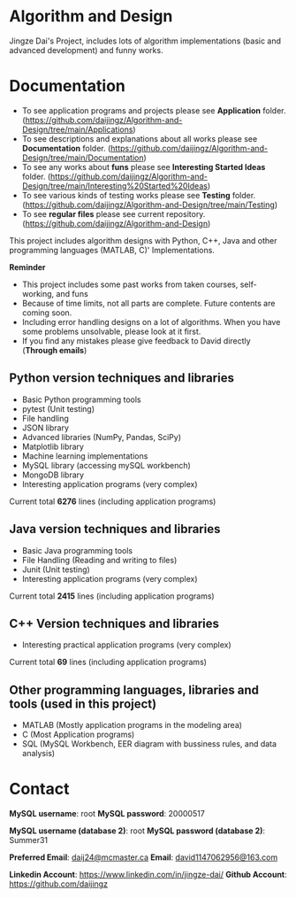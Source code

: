 # Algorithm and Design
Jingze Dai's Project, includes lots of algorithm implementations (basic and advanced development) and funny works.

# Documentation
* To see application programs and projects please see **Application** folder. (https://github.com/daijingz/Algorithm-and-Design/tree/main/Applications)
* To see descriptions and explanations about all works please see **Documentation** folder. (https://github.com/daijingz/Algorithm-and-Design/tree/main/Documentation)
* To see any works about **funs** please see **Interesting Started Ideas** folder. (https://github.com/daijingz/Algorithm-and-Design/tree/main/Interesting%20Started%20Ideas)
* To see various kinds of testing works please see **Testing** folder. (https://github.com/daijingz/Algorithm-and-Design/tree/main/Testing)
* To see **regular files** please see current repository. (https://github.com/daijingz/Algorithm-and-Design)

This project includes algorithm designs with Python, C++, Java and other programming languages (MATLAB, C)' Implementations.

**Reminder**
* This project includes some past works from taken courses, self-working, and funs
* Because of time limits, not all parts are complete. Future contents are coming soon.
* Including error handling designs on a lot of algorithms. When you have some problems unsolvable, please look at it first.
* If you find any mistakes please give feedback to David directly (**Through emails**)

## Python version techniques and libraries

* Basic Python programming tools
* pytest (Unit testing)
* File handling
* JSON library
* Advanced libraries (NumPy, Pandas, SciPy)
* Matplotlib library
* Machine learning implementations
* MySQL library (accessing mySQL workbench)
* MongoDB library
* Interesting application programs (very complex)

Current total **6276** lines (including application programs)

## Java version techniques and libraries

* Basic Java programming tools
* File Handling (Reading and writing to files)
* Junit (Unit testing)
* Interesting application programs (very complex)

Current total **2415** lines (including application programs)

## C++ Version techniques and libraries
* Interesting practical application programs (very complex)

Current total **69** lines (including application programs)

## Other programming languages, libraries and tools (used in this project)
* MATLAB (Mostly application programs in the modeling area)
* C (Most Application programs)
* SQL (MySQL Workbench, EER diagram with bussiness rules, and data analysis)

# Contact
**MySQL username**: root
**MySQL password**: 20000517

**MySQL username (database 2)**: root
**MySQL password (database 2)**: Summer31

**Preferred Email**: daij24@mcmaster.ca
**Email**: david1147062956@163.com

**Linkedin Account**: https://www.linkedin.com/in/jingze-dai/
**Github Account**: https://github.com/daijingz 
